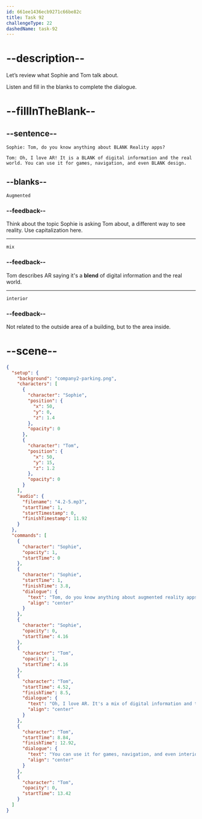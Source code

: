```yaml
---
id: 661ee1436ecb9271c66be82c
title: Task 92
challengeType: 22
dashedName: task-92
---
```


<!-- (Audio) Sophie: Tom, do you know anything about Augmented Reality apps? Tom: Oh, I love AR! It is a mix of digital information and the real world. You can use it for games, navigation, and even interior design. -->

# --description--

Let’s review what Sophie and Tom talk about.

Listen and fill in the blanks to complete the dialogue.

# --fillInTheBlank--

## --sentence--

`Sophie: Tom, do you know anything about BLANK Reality apps?`
 
`Tom: Oh, I love AR! It is a BLANK of digital information and the real world. You can use it for games, navigation, and even BLANK design.`

## --blanks--

`Augmented`

### --feedback--

Think about the topic Sophie is asking Tom about, a different way to see reality. Use capitalization here.

---

`mix`

### --feedback--

Tom describes AR saying it's a **blend** of digital information and the real world.

---

`interior`

### --feedback--

Not related to the outside area of a building, but to the area inside.

# --scene--

```json
{
  "setup": {
    "background": "company2-parking.png",
    "characters": [
      {
        "character": "Sophie",
        "position": {
          "x": 50,
          "y": 0,
          "z": 1.4
        },
        "opacity": 0
      },
      {
        "character": "Tom",
        "position": {
          "x": 50,
          "y": 15,
          "z": 1.2
        },
        "opacity": 0
      }
    ],
    "audio": {
      "filename": "4.2-5.mp3",
      "startTime": 1,
      "startTimestamp": 0,
      "finishTimestamp": 11.92
    }
  },
  "commands": [
    {
      "character": "Sophie",
      "opacity": 1,
      "startTime": 0
    },
    {
      "character": "Sophie",
      "startTime": 1,
      "finishTime": 3.8,
      "dialogue": {
        "text": "Tom, do you know anything about augmented reality apps?",
        "align": "center"
      }
    },
    {
      "character": "Sophie",
      "opacity": 0,
      "startTime": 4.16
    },
    {
      "character": "Tom",
      "opacity": 1,
      "startTime": 4.16
    },
    {
      "character": "Tom",
      "startTime": 4.52,
      "finishTime": 8.5,
      "dialogue": {
        "text": "Oh, I love AR. It's a mix of digital information and the real world.",
        "align": "center"
      }
    },
    {
      "character": "Tom",
      "startTime": 8.84,
      "finishTime": 12.92,
      "dialogue": {
        "text": "You can use it for games, navigation, and even interior design.",
        "align": "center"
      }
    },
    {
      "character": "Tom",
      "opacity": 0,
      "startTime": 13.42
    }
  ]
}
```
